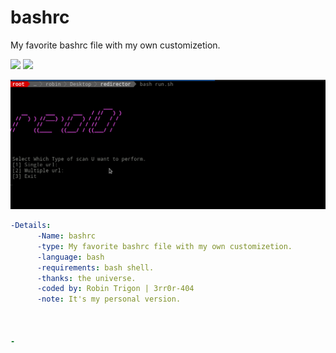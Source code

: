 # bashrc
My favorite bashrc file with my own customizetion.


<img src="https://img.shields.io/badge/-Linux-black?style=for-the-badge&logo=Linux&logoColor=white"> <img src="https://img.shields.io/badge/-Terminal-black?style=for-the-badge&logo=GNU%20Bash&logoColor=white">

<p align="center"><img alt="https://raw.githubusercontent.com/3rr0r-4O4/SecFuzzer/main/dirfuzzer.png" width="700px" src="https://raw.githubusercontent.com/RobinTrigon/red0/main/tool.png" /></p>


```yaml
-Details:
      -Name: bashrc
      -type: My favorite bashrc file with my own customizetion.
      -language: bash
      -requirements: bash shell.
      -thanks: the universe.
      -coded by: Robin Trigon | 3rr0r-404
      -note: It's my personal version.
    


-

```
